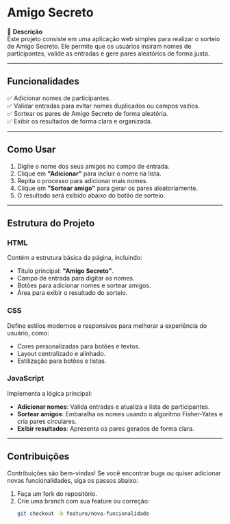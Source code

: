 # Amigo Secreto

🎉 **Descrição**  
Este projeto consiste em uma aplicação web simples para realizar o sorteio de Amigo Secreto. Ele permite que os usuários insiram nomes de participantes, valide as entradas e gere pares aleatórios de forma justa.

---

## Funcionalidades

✅ Adicionar nomes de participantes.  
✅ Validar entradas para evitar nomes duplicados ou campos vazios.  
✅ Sortear os pares de Amigo Secreto de forma aleatória.  
✅ Exibir os resultados de forma clara e organizada.  

---

## Como Usar

1. Digite o nome dos seus amigos no campo de entrada.
2. Clique em **"Adicionar"** para incluir o nome na lista.
3. Repita o processo para adicionar mais nomes.
4. Clique em **"Sortear amigo"** para gerar os pares aleatoriamente.
5. O resultado será exibido abaixo do botão de sorteio.

---

## Estrutura do Projeto

### HTML
Contém a estrutura básica da página, incluindo:
- Título principal: **"Amigo Secreto"**.
- Campo de entrada para digitar os nomes.
- Botões para adicionar nomes e sortear amigos.
- Área para exibir o resultado do sorteio.

### CSS
Define estilos modernos e responsivos para melhorar a experiência do usuário, como:
- Cores personalizadas para botões e textos.
- Layout centralizado e alinhado.
- Estilização para botões e listas.

### JavaScript
Implementa a lógica principal:
- **Adicionar nomes**: Valida entradas e atualiza a lista de participantes.
- **Sortear amigos**: Embaralha os nomes usando o algoritmo Fisher-Yates e cria pares circulares.
- **Exibir resultados**: Apresenta os pares gerados de forma clara.

---

## Contribuições

Contribuições são bem-vindas! Se você encontrar bugs ou quiser adicionar novas funcionalidades, siga os passos abaixo:

1. Faça um fork do repositório.
2. Crie uma branch com sua feature ou correção:  
   ```bash
   git checkout -b feature/nova-funcionalidade